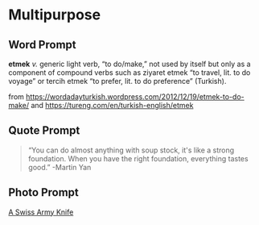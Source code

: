 # Multipurpose

## Word Prompt

**etmek** _v._ generic light verb, “to do/make,” not used by itself but only as a component of compound verbs such as ziyaret etmek “to travel, lit. to do voyage” or tercih etmek “to prefer, lit. to do preference” (Turkish).

from https://wordadayturkish.wordpress.com/2012/12/19/etmek-to-do-make/ and https://tureng.com/en/turkish-english/etmek

## Quote Prompt

> “You can do almost anything with soup stock, it's like a strong foundation. When you have the right foundation, everything tastes good.” -Martin Yan

## Photo Prompt

[A Swiss Army Knife](https://en.wikipedia.org/wiki/File:Victorinox_Swiss_Army_Knife.jpg)
